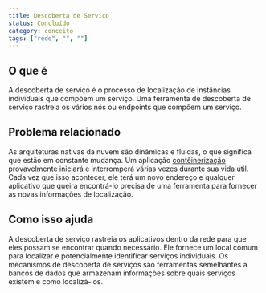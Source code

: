 ```yaml
---
title: Descoberta de Serviço
status: Concluído
category: conceito
tags: ["rede", "", ""]
---
```


## O que é

A descoberta de serviço é o processo de localização de instâncias individuais que compõem um serviço.
Uma ferramenta de descoberta de serviço rastreia os vários nós ou endpoints que compõem um serviço.

## Problema relacionado

As arquiteturas nativas da nuvem são dinâmicas e fluidas, o que significa que estão em constante mudança.
Um aplicação [contêinerização](/pt-br/containerization/) provavelmente iniciará e interromperá várias vezes durante sua vida útil.
Cada vez que isso acontecer, ele terá um novo endereço e
qualquer aplicativo que queira encontrá-lo precisa de uma ferramenta para fornecer as novas informações de localização.

## Como isso ajuda

A descoberta de serviço rastreia os aplicativos dentro da rede para que eles possam se encontrar quando necessário.
Ele fornece um local comum para localizar e potencialmente identificar serviços individuais.
Os mecanismos de descoberta de serviços são ferramentas semelhantes a bancos de dados que armazenam informações sobre quais serviços existem e como localizá-los.
